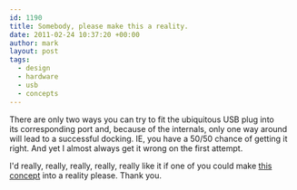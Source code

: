 ```yaml
---
id: 1190
title: Somebody, please make this a reality.
date: 2011-02-24 10:37:20 +00:00
author: mark
layout: post
tags:
  - design
  - hardware
  - usb
  - concepts
---
```

There are only two ways you can try to fit the ubiquitous USB plug into its corresponding port and, because of the internals, only one way around will lead to a successful docking. IE, you have a 50/50 chance of getting it right. And yet I almost always get it wrong on the first attempt.

I'd really, really, really, really, really like it if one of you could make [this concept](http://www.engadget.com/2011/01/26/double-usb-concept-ends-your-fear-of-usb-plug-rejection/) into a reality please. Thank you.
